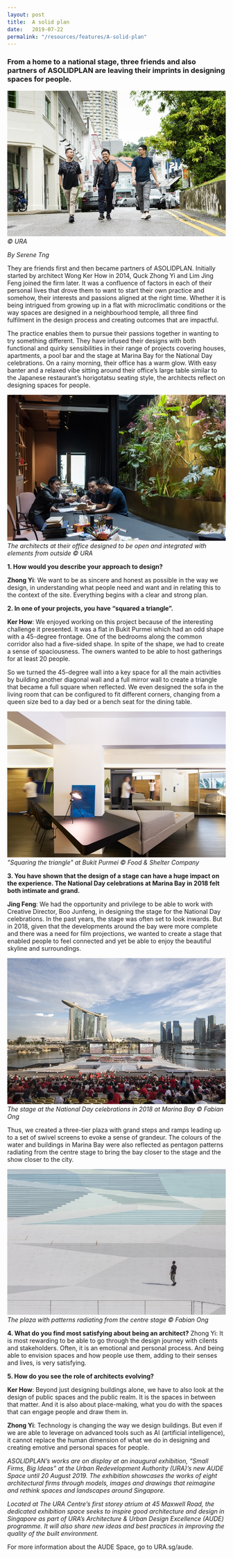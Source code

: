 ```yaml
---
layout: post
title:  A solid plan 
date:   2019-07-22
permalink: "/resources/features/A-solid-plan"
---
```

### **From a home to a national stage, three friends and also partners of ASOLIDPLAN are leaving their imprints in designing spaces for people.**

![ASPOLIDPLAN architects](/images/asolidplanarchitects.jpg)     
*© URA*

*By Serene Tng*

They are friends first and then became partners of ASOLIDPLAN. Initially started by architect Wong Ker How in 2014, Quck Zhong Yi and Lim Jing Feng joined the firm later. It was a confluence of factors in each of their personal lives that drove them to want to start their own practice and somehow, their interests and passions aligned at the right time. Whether it is being intrigued from growing up in a flat with microclimatic conditions or the way spaces are designed in a neighbourhood temple, all three find fulfilment in the design process and creating outcomes that are impactful. 

The practice enables them to pursue their passions together in wanting to try something different. They have infused their designs with both functional and quirky sensibilities in their range of projects covering houses, apartments, a pool bar and the stage at Marina Bay for the National Day celebrations. On a rainy morning, their office has a warm glow. With easy banter and a relaxed vibe sitting around their office’s large table similar to the Japanese restaurant’s horigotatsu seating style, the architects reflect on designing spaces for people.

![ASPOLIDPLAN architects at their office](/images/asolidplanoffice.jpg)    
*The architects at their office designed to be open and integrated with elements from outside © URA*

**1. How would you describe your approach to design?**

**Zhong Yi**: We want to be as sincere and honest as possible in the way we design, in understanding what people need and want and in relating this to the context of the site. Everything begins with a clear and strong plan. 

**2. In one of your projects, you have “squared a triangle”.**

**Ker How**: We enjoyed working on this project because of the interesting challenge it presented. It was a flat in Bukit Purmei which had an odd shape with a 45-degree frontage. One of the bedrooms along the common corridor also had a five-sided shape. In spite of the shape, we had to create a sense of spaciousness. The owners wanted to be able to host gatherings for at least 20 people. 

So we turned the 45-degree wall into a key space for all the main activities by building another diagonal wall and a full mirror wall to create a triangle that became a full square when reflected. We even designed the sofa in the living room that can be configured to fit different corners, changing from a queen size bed to a day bed or a bench seat for the dining table. 

![ASOLIDPLAN's project at Bukit Purmei](/images/asolidplanpurmei.jpg)    
*"Squaring the triangle" at Bukit Purmei © Food & Shelter Company*

**3. You have shown that the design of a stage can have a huge impact on the experience. The National Day celebrations at Marina Bay in 2018 felt both intimate and grand.**

**Jing Feng**: We had the opportunity and privilege to be able to work with Creative Director, Boo Junfeng, in designing the stage for the National Day celebrations. In the past years, the stage was often set to look inwards. But in 2018, given that the developments around the bay were more complete and there was a need for film projections, we wanted to create a stage that enabled people to feel connected and yet be able to enjoy the beautiful skyline and surroundings. 

![ASOLIDPLAN's design of the stage for the National Day celebrations in 2018 at Marina Bay](/images/asolidplanndp2.jpg)    
*The stage at the National Day celebrations in 2018 at Marina Bay © Fabian Ong*

Thus, we created a three-tier plaza with grand steps and ramps leading up to a set of swivel screens to evoke a sense of grandeur. The colours of the water and buildings in Marina Bay were also reflected as pentagon patterns radiating from the centre stage to bring the bay closer to the stage and the show closer to the city.  

![ASOLIDPLAN's design of the stage for the National Day celebrations in 2018 at Marina Bay](/images/asolidplanndp1.jpg)    
*The plaza with patterns radiating from the centre stage © Fabian Ong*

**4. What do you find most satisfying about being an architect?**
Zhong Yi: It is most rewarding to be able to go through the design journey with cilents and stakeholders. Often, it is an emotional and personal process. And being able to envision spaces and how people use them, adding to their senses and lives, is very satisfying. 

**5. How do you see the role of architects evolving?**

**Ker How**: Beyond just designing buildings alone, we have to also look at the design of public spaces and the public realm. It is the spaces in between that matter. And it is also about place-making, what you do with the spaces that can engage people and draw them in. 

**Zhong Yi**: Technology is changing the way we design buildings. But even if we are able to leverage on advanced tools such as AI (artificial intelligence), it cannot replace the human dimension of what we do in designing and creating emotive and personal spaces for people. 

*ASOLIDPLAN’s works are on display at an inaugural exhibition, “Small Firms, Big Ideas” at the Urban Redevelopment Authority (URA)’s new AUDE Space until 20 August 2019. The exhibition showcases the works of eight architectural firms through models, images and drawings that reimagine and rethink spaces and landscapes around Singapore.*

*Located at The URA Centre’s first storey atrium at 45 Maxwell Road, the dedicated exhibition space seeks to inspire good architecture and design in Singapore as part of URA’s Architecture & Urban Design Excellence (AUDE) programme. It will also share new ideas and best practices in improving the quality of the built environment.*

For more information about the AUDE Space, go to URA.sg/aude. 
 
